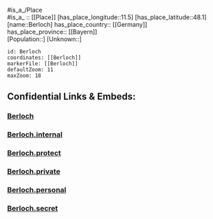 ﻿---
location: [48.1,11.5] 
mapzoom: [7,12] 
mapmarker: city 
type: City
tags:
- geo/City


SpocWebEntityId: 29131
isDeleted: false
confidential: public

---
#is_a_/Place  
#is_a_ :: [[Place]] 
[has_place_longitude::11.5] 
[has_place_latitude::48.1] 
[name::Berloch] 
has_place_country:: [[Germany]]  
has_place_province:: [[Bayern]]  
[Population::] 
[Unknown::] 


```leaflet
id: Berloch
coordinates: [[Berloch]] 
markerFile: [[Berloch]] 
defaultZoom: 11 
maxZoom: 18
```


## Confidential Links & Embeds: 

### [Berloch](/_public/Earth/Continent/Europe/Europe~Central/Germany/Germany~West/Bayern/counties~Bayern/München-City/City/Berloch.md) 

### [Berloch.internal](/_internal/Earth/Continent/Europe/Europe~Central/Germany/Germany~West/Bayern/counties~Bayern/München-City/City/Berloch.internal.md) 

### [Berloch.protect](/_protect/Earth/Continent/Europe/Europe~Central/Germany/Germany~West/Bayern/counties~Bayern/München-City/City/Berloch.protect.md) 

### [Berloch.private](/_private/Earth/Continent/Europe/Europe~Central/Germany/Germany~West/Bayern/counties~Bayern/München-City/City/Berloch.private.md) 

### [Berloch.personal](/_personal/Earth/Continent/Europe/Europe~Central/Germany/Germany~West/Bayern/counties~Bayern/München-City/City/Berloch.personal.md) 

### [Berloch.secret](/_secret/Earth/Continent/Europe/Europe~Central/Germany/Germany~West/Bayern/counties~Bayern/München-City/City/Berloch.secret.md) 

